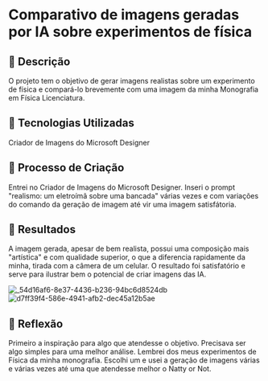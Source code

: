 # Comparativo de imagens geradas por IA sobre experimentos de física

## 📒 Descrição
O projeto tem o objetivo de gerar imagens realistas sobre um experimento de física e compará-lo brevemente com uma imagem da minha Monografia em Física Licenciatura.

## 🤖 Tecnologias Utilizadas
Criador de Imagens do Microsoft Designer

## 🧐 Processo de Criação
Entrei no Criador de Imagens do Microsoft Designer. Inseri o prompt "realismo: um eletroímã sobre uma bancada" várias vezes e com variações do comando da geração de imagem até vir uma imagem satisfátoria.



## 🚀 Resultados

A imagem gerada, apesar de bem realista, possui uma composição mais "artística" e com qualidade superior, o que a diferencia rapidamente da minha, tirada com a câmera de um celular. O resultado foi satisfatório e serve para ilustrar bem o potencial de criar imagens das IA.

![_54d16af6-8e37-4436-b236-94bc6d8524db](https://github.com/CashmirosSA/lab-natty-or-not/assets/120685082/bf36342f-16dc-4ea7-8daa-050587587c06)
![d7ff39f4-586e-4941-afb2-dec45a12b5ae](https://github.com/CashmirosSA/lab-natty-or-not/assets/120685082/a60c18a1-cc71-418f-bd63-01d52a0be7f7)

## 💭 Reflexão
Primeiro a inspiração para algo que atendesse o objetivo. Precisava ser algo simples para uma melhor análise. Lembrei dos meus experimentos de Física da minha monografia. Escolhi um e usei a geração de imagens várias e várias vezes até uma que atendesse melhor o Natty or Not.


